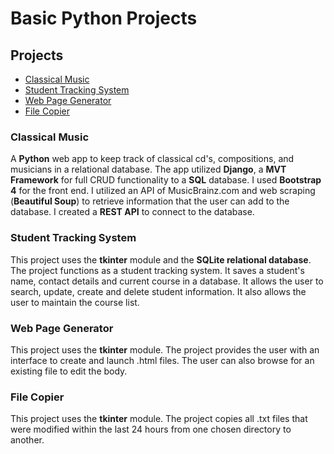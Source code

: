 # Basic Python Projects

<h2>Projects</h2>
<ul>
  <li><a href="#cm">Classical Music</a></li>
  <li><a href="#sts">Student Tracking System</a></li>
  <li><a href="#wpg">Web Page Generator</a></li>
  <li><a href="#fc">File Copier</a></li>
</ul>

<h3 id="cm">Classical Music</h3>
<p>A <strong>Python</strong> web app to keep track of classical cd's, compositions, and musicians in a relational database. The app utilized <strong>Django</strong>, a <strong>MVT Framework</strong> for full CRUD functionality to a <strong>SQL</strong> database. I used <strong>Bootstrap 4</strong> for the front end. I utilized an API of MusicBrainz.com and web scraping (<strong>Beautiful Soup</strong>) to retrieve information that the user can add to the database. I created a <strong>REST API</strong> to connect to the database.</p>

<h3 id="sts">Student Tracking System</h3>
<p>This project uses the <strong>tkinter</strong> module and the <strong>SQLite relational database</strong>. The project functions as a student tracking system. It saves a student's name, contact details and current course in a database. It allows the user to search, update, create and delete student information. It also allows the user to maintain the course list.</p>

<h3 id="wpg">Web Page Generator</h3>
<p>This project uses the <strong>tkinter</strong> module. The project provides the user with an interface to create and launch .html files. The user can also browse for an existing file to edit the body.</p>

<h3 id="fc">File Copier</h3>
<p>This project uses the <strong>tkinter</strong> module. The project copies all .txt files that were modified within the last 24 hours from one chosen directory to another.</p>

